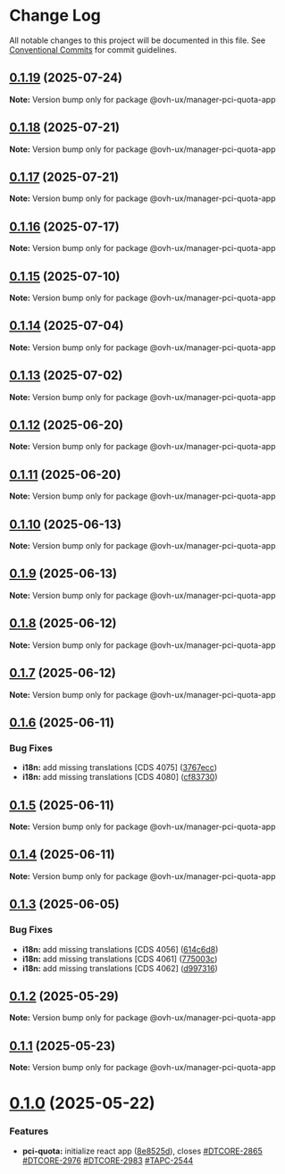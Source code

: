 # Change Log

All notable changes to this project will be documented in this file.
See [Conventional Commits](https://conventionalcommits.org) for commit guidelines.

## [0.1.19](https://github.com/ovh/manager/compare/@ovh-ux/manager-pci-quota-app@0.1.18...@ovh-ux/manager-pci-quota-app@0.1.19) (2025-07-24)

**Note:** Version bump only for package @ovh-ux/manager-pci-quota-app





## [0.1.18](https://github.com/ovh/manager/compare/@ovh-ux/manager-pci-quota-app@0.1.17...@ovh-ux/manager-pci-quota-app@0.1.18) (2025-07-21)

**Note:** Version bump only for package @ovh-ux/manager-pci-quota-app





## [0.1.17](https://github.com/ovh/manager/compare/@ovh-ux/manager-pci-quota-app@0.1.16...@ovh-ux/manager-pci-quota-app@0.1.17) (2025-07-21)

**Note:** Version bump only for package @ovh-ux/manager-pci-quota-app





## [0.1.16](https://github.com/ovh/manager/compare/@ovh-ux/manager-pci-quota-app@0.1.15...@ovh-ux/manager-pci-quota-app@0.1.16) (2025-07-17)

**Note:** Version bump only for package @ovh-ux/manager-pci-quota-app





## [0.1.15](https://github.com/ovh/manager/compare/@ovh-ux/manager-pci-quota-app@0.1.14...@ovh-ux/manager-pci-quota-app@0.1.15) (2025-07-10)

**Note:** Version bump only for package @ovh-ux/manager-pci-quota-app





## [0.1.14](https://github.com/ovh/manager/compare/@ovh-ux/manager-pci-quota-app@0.1.13...@ovh-ux/manager-pci-quota-app@0.1.14) (2025-07-04)

**Note:** Version bump only for package @ovh-ux/manager-pci-quota-app





## [0.1.13](https://github.com/ovh/manager/compare/@ovh-ux/manager-pci-quota-app@0.1.12...@ovh-ux/manager-pci-quota-app@0.1.13) (2025-07-02)

**Note:** Version bump only for package @ovh-ux/manager-pci-quota-app





## [0.1.12](https://github.com/ovh/manager/compare/@ovh-ux/manager-pci-quota-app@0.1.11...@ovh-ux/manager-pci-quota-app@0.1.12) (2025-06-20)

**Note:** Version bump only for package @ovh-ux/manager-pci-quota-app





## [0.1.11](https://github.com/ovh/manager/compare/@ovh-ux/manager-pci-quota-app@0.1.10...@ovh-ux/manager-pci-quota-app@0.1.11) (2025-06-20)

**Note:** Version bump only for package @ovh-ux/manager-pci-quota-app





## [0.1.10](https://github.com/ovh/manager/compare/@ovh-ux/manager-pci-quota-app@0.1.9...@ovh-ux/manager-pci-quota-app@0.1.10) (2025-06-13)

**Note:** Version bump only for package @ovh-ux/manager-pci-quota-app





## [0.1.9](https://github.com/ovh/manager/compare/@ovh-ux/manager-pci-quota-app@0.1.8...@ovh-ux/manager-pci-quota-app@0.1.9) (2025-06-13)

**Note:** Version bump only for package @ovh-ux/manager-pci-quota-app





## [0.1.8](https://github.com/ovh/manager/compare/@ovh-ux/manager-pci-quota-app@0.1.7...@ovh-ux/manager-pci-quota-app@0.1.8) (2025-06-12)

**Note:** Version bump only for package @ovh-ux/manager-pci-quota-app





## [0.1.7](https://github.com/ovh/manager/compare/@ovh-ux/manager-pci-quota-app@0.1.6...@ovh-ux/manager-pci-quota-app@0.1.7) (2025-06-12)

**Note:** Version bump only for package @ovh-ux/manager-pci-quota-app





## [0.1.6](https://github.com/ovh/manager/compare/@ovh-ux/manager-pci-quota-app@0.1.5...@ovh-ux/manager-pci-quota-app@0.1.6) (2025-06-11)


### Bug Fixes

* **i18n:** add missing translations [CDS 4075] ([3767ecc](https://github.com/ovh/manager/commit/3767ecc118a72aa312c3e3bc856454cb60c3f42a))
* **i18n:** add missing translations [CDS 4080] ([cf83730](https://github.com/ovh/manager/commit/cf837307bf9bab7fb5b999d1fbf220ef1de19acd))





## [0.1.5](https://github.com/ovh/manager/compare/@ovh-ux/manager-pci-quota-app@0.1.4...@ovh-ux/manager-pci-quota-app@0.1.5) (2025-06-11)

**Note:** Version bump only for package @ovh-ux/manager-pci-quota-app





## [0.1.4](https://github.com/ovh/manager/compare/@ovh-ux/manager-pci-quota-app@0.1.3...@ovh-ux/manager-pci-quota-app@0.1.4) (2025-06-11)

**Note:** Version bump only for package @ovh-ux/manager-pci-quota-app





## [0.1.3](https://github.com/ovh/manager/compare/@ovh-ux/manager-pci-quota-app@0.1.2...@ovh-ux/manager-pci-quota-app@0.1.3) (2025-06-05)


### Bug Fixes

* **i18n:** add missing translations [CDS 4056] ([614c6d8](https://github.com/ovh/manager/commit/614c6d8e964cc17eea864ca5d3d999cf34e7fe67))
* **i18n:** add missing translations [CDS 4061] ([775003c](https://github.com/ovh/manager/commit/775003c5bf8ceb7a287a8b6a1c8f57cfd7fa4263))
* **i18n:** add missing translations [CDS 4062] ([d997316](https://github.com/ovh/manager/commit/d9973167aca8b32e3e47d68bf397c319651d4514))





## [0.1.2](https://github.com/ovh/manager/compare/@ovh-ux/manager-pci-quota-app@0.1.1...@ovh-ux/manager-pci-quota-app@0.1.2) (2025-05-29)

**Note:** Version bump only for package @ovh-ux/manager-pci-quota-app





## [0.1.1](https://github.com/ovh/manager/compare/@ovh-ux/manager-pci-quota-app@0.1.0...@ovh-ux/manager-pci-quota-app@0.1.1) (2025-05-23)

**Note:** Version bump only for package @ovh-ux/manager-pci-quota-app





# [0.1.0](https://github.com/ovh/manager/compare/@ovh-ux/manager-pci-quota-app@0.0.0...@ovh-ux/manager-pci-quota-app@0.1.0) (2025-05-22)


### Features

* **pci-quota:** initialize react app ([8e8525d](https://github.com/ovh/manager/commit/8e8525de99a07cd67bb5e105f9e71f8859fb4d37)), closes [#DTCORE-2865](https://github.com/ovh/manager/issues/DTCORE-2865) [#DTCORE-2976](https://github.com/ovh/manager/issues/DTCORE-2976) [#DTCORE-2983](https://github.com/ovh/manager/issues/DTCORE-2983) [#TAPC-2544](https://github.com/ovh/manager/issues/TAPC-2544)
